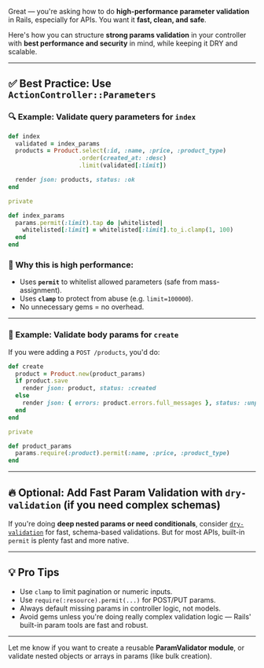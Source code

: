 Great — you're asking how to do **high-performance parameter validation** in Rails, especially for APIs. You want it **fast, clean, and safe**.

Here's how you can structure **strong params validation** in your controller with **best performance and security** in mind, while keeping it DRY and scalable.

---

## ✅ Best Practice: Use `ActionController::Parameters`

### 🔍 Example: Validate query parameters for `index`

```ruby
def index
  validated = index_params
  products = Product.select(:id, :name, :price, :product_type)
                    .order(created_at: :desc)
                    .limit(validated[:limit])

  render json: products, status: :ok
end

private

def index_params
  params.permit(:limit).tap do |whitelisted|
    whitelisted[:limit] = whitelisted[:limit].to_i.clamp(1, 100)
  end
end
```

### 🔐 Why this is high performance:
- Uses **`permit`** to whitelist allowed parameters (safe from mass-assignment).
- Uses **`clamp`** to protect from abuse (e.g. `limit=100000`).
- No unnecessary gems = no overhead.

---

### 🧪 Example: Validate body params for `create`

If you were adding a `POST /products`, you'd do:

```ruby
def create
  product = Product.new(product_params)
  if product.save
    render json: product, status: :created
  else
    render json: { errors: product.errors.full_messages }, status: :unprocessable_entity
  end
end

private

def product_params
  params.require(:product).permit(:name, :price, :product_type)
end
```

---

## 🔥 Optional: Add Fast Param Validation with `dry-validation` (if you need complex schemas)

If you're doing **deep nested params or need conditionals**, consider [`dry-validation`](https://dry-rb.org/gems/dry-validation/) for fast, schema-based validations. But for most APIs, built-in `permit` is plenty fast and more native.

---

## 💡 Pro Tips
- Use `clamp` to limit pagination or numeric inputs.
- Use `require(:resource).permit(...)` for POST/PUT params.
- Always default missing params in controller logic, not models.
- Avoid gems unless you're doing really complex validation logic — Rails' built-in param tools are fast and robust.

---

Let me know if you want to create a reusable **ParamValidator module**, or validate nested objects or arrays in params (like bulk creation).